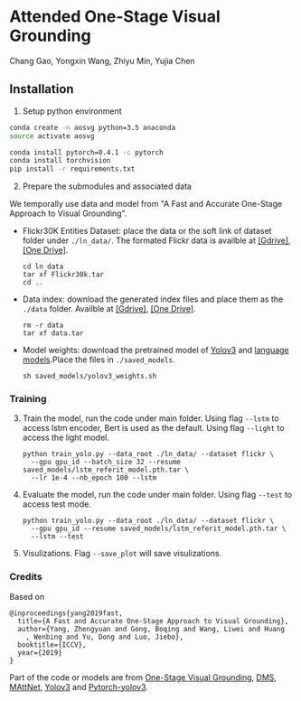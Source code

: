 # Attended One-Stage Visual Grounding

Chang Gao, Yongxin Wang, Zhiyu Min, Yujia Chen

## Installation

1. Setup python environment

```bash
conda create -n aosvg python=3.5 anaconda
source activate aosvg

conda install pytorch=0.4.1 -c pytorch
conda install torchvision
pip install -r requirements.txt
```

2. Prepare the submodules and associated data

We temporally use data and model from "A Fast and Accurate One-Stage Approach to Visual Grounding".

* Flickr30K Entities Dataset: place the data or the soft link of dataset folder under ``./ln_data/``. The formated Flickr data is availble at [[Gdrive]](https://drive.google.com/open?id=1A1iWUWgRg7wV5qwOP_QVujOO4B8U-UYB), [[One Drive]](https://uofr-my.sharepoint.com/:f:/g/personal/zyang39_ur_rochester_edu/Eqgejwkq-hZIjCkhrgWbdIkB_yi3K4uqQyRCwf9CSe_zpQ?e=dtu8qF).
    ```
    cd ln_data
    tar xf Flickr30k.tar
    cd ..
    ```

* Data index: download the generated index files and place them as the ``./data`` folder. Availble at [[Gdrive]](https://drive.google.com/open?id=1cZI562MABLtAzM6YU4WmKPFFguuVr0lZ), [[One Drive]](https://uofr-my.sharepoint.com/:f:/g/personal/zyang39_ur_rochester_edu/Epw5WQ_mJ-tOlAbK5LxsnrsBElWwvNdU7aus0UIzWtwgKQ?e=XHQm7F).
    ```
    rm -r data
    tar xf data.tar
    ```

* Model weights: download the pretrained model of [Yolov3](https://pjreddie.com/media/files/yolov3.weights) and [language models](https://uofr-my.sharepoint.com/:f:/g/personal/zyang39_ur_rochester_edu/ErrXDnw1igFGghwbH5daoKwBX4vtE_erXbOo1JGnraCE4Q?e=tQUCk7).Place the files in ``./saved_models``. 
    ```
    sh saved_models/yolov3_weights.sh
    ```

### Training
3. Train the model, run the code under main folder. 
Using flag ``--lstm`` to access lstm encoder, Bert is used as the default. 
Using flag ``--light`` to access the light model.

    ```
    python train_yolo.py --data_root ./ln_data/ --dataset flickr \
      --gpu gpu_id --batch_size 32 --resume saved_models/lstm_referit_model.pth.tar \
      --lr 1e-4 --nb_epoch 100 --lstm
    ```

4. Evaluate the model, run the code under main folder. 
Using flag ``--test`` to access test mode.

    ```
    python train_yolo.py --data_root ./ln_data/ --dataset flickr \
      --gpu gpu_id --resume saved_models/lstm_referit_model.pth.tar \
      --lstm --test
    ```

5. Visulizations. Flag ``--save_plot`` will save visulizations.


### Credits

Based on

    @inproceedings{yang2019fast,
      title={A Fast and Accurate One-Stage Approach to Visual Grounding},
      author={Yang, Zhengyuan and Gong, Boqing and Wang, Liwei and Huang
        , Wenbing and Yu, Dong and Luo, Jiebo},
      booktitle={ICCV},
      year={2019}
    }

Part of the code or models are from 
[One-Stage Visual Grounding](https://github.com/zyang-ur/onestage_grounding),
[DMS](https://github.com/BCV-Uniandes/DMS),
[MAttNet](https://github.com/lichengunc/MAttNet),
[Yolov3](https://pjreddie.com/darknet/yolo/) and
[Pytorch-yolov3](https://github.com/eriklindernoren/PyTorch-YOLOv3).
